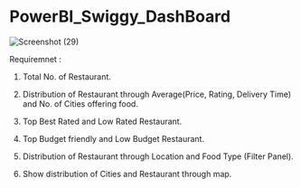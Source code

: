 # PowerBI_Swiggy_DashBoard

![Screenshot (29)](https://github.com/ankur3929/PowerBI_Swiggy_DashBoard/assets/75058933/158f5b4f-7175-456e-9f32-91de85e1f6c3)

















Requiremnet :

1. Total No. of Restaurant.

2. Distribution of Restaurant through Average(Price, Rating, Delivery Time) and No. of Cities offering food.

3. Top Best Rated and Low Rated Restaurant.

4. Top Budget friendly and Low Budget Restaurant.

5. Distribution of Restaurant through Location and Food Type (Filter Panel).

6. Show distribution of Cities and Restaurant through map.
